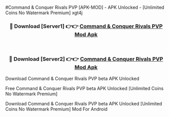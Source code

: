 #Command & Conquer Rivals PVP [APK-MOD] - APK Unlocked - [Unlimited Coins No Watermark Premium] xgt4j



<div align="center">

<h3>🔴 Download [Server1] 👉👉 <a href="https://momento.my/?title=Command_&_Conquer_Rivals_PVP">Command & Conquer Rivals PVP Mod Apk</a></h3><br>

<h3>🔴 Download [Server2] 👉👉 <a href="https://momento.my/?title=Command_&_Conquer_Rivals_PVP">Command & Conquer Rivals PVP Mod Apk</a></h3>
</div>



Download Command & Conquer Rivals PVP beta APK Unlocked

Free Command & Conquer Rivals PVP beta APK Unlocked [Unlimited Coins No Watermark Premium]

Download Command & Conquer Rivals PVP beta APK Unlocked [Unlimited Coins No Watermark Premium] Mod For Android
